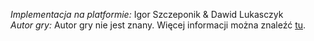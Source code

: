 _Implementacja na platformie:_ Igor Szczeponik & Dawid Lukasczyk  
_Autor gry:_ Autor gry nie jest znany. Więcej informacji można znaleźć [tu](https://boardgamegeek.com/boardgame/180013/5-across?fbclid=IwAR3kE-Pg6nTU4ZLY0gOAk-nDIp34LIMCYROYJBaPz8Uqfycct70kxLa48YA).